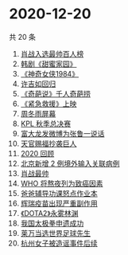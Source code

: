 # 2020-12-20

共 20 条

<!-- BEGIN -->
<!-- 最后更新时间 Sun Dec 20 2020 18:05:39 GMT+0800 (CST) -->
1. [肖战入选最帅百人榜](https://www.zhihu.com/search?q=肖战)
1. [韩剧《甜蜜家园》](https://www.zhihu.com/search?q=甜蜜家园)
1. [《神奇女侠1984》](https://www.zhihu.com/search?q=神奇女侠1984)
1. [许吉如回归](https://www.zhihu.com/search?q=许吉如)
1. [《奇葩说》千人奇葩捞](https://www.zhihu.com/search?q=奇葩说)
1. [《紧急救援》上映](https://www.zhihu.com/search?q=紧急救援)
1. [周冬雨屏幕](https://www.zhihu.com/search?q=周冬雨排列)
1. [KPL 秋季总决赛](https://www.zhihu.com/search?q=kpl)
1. [富大龙发微博为张鲁一说话](https://www.zhihu.com/search?q=张鲁一)
1. [天官赐福抄袭巨人](https://www.zhihu.com/search?q=天官赐福)
1. [2020 回顾](https://www.zhihu.com/search?q=2020事件)
1. [北京新增 2 例境外输入关联病例](https://www.zhihu.com/search?q=北京疫情)
1. [肖战最帅](https://www.zhihu.com/search?q=肖战)
1. [WHO 将熬夜列为致癌因素](https://www.zhihu.com/search?q=熬夜致癌)
1. [爸爸辅导功课怒点作业本](https://www.zhihu.com/search?q=爸爸辅导功课)
1. [辉瑞疫苗出现严重副作用](https://www.zhihu.com/search?q=辉瑞疫苗不良反应)
1. [《DOTA2》永雾林渊](https://www.zhihu.com/search?q=dota2)
1. [我国太极拳申遗成功](https://www.zhihu.com/search?q=太极拳)
1. [莱万当选世界足球先生](https://www.zhihu.com/search?q=莱万)
1. [杭州女子被造谣事件后续](https://www.zhihu.com/search?q=女子被冤枉出轨)
<!-- END -->
